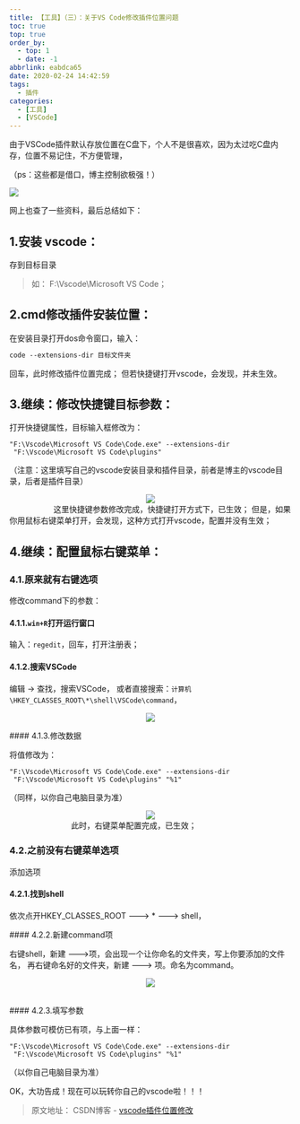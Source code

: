 ```yaml
---
title: 【工具】（三）：关于VS Code修改插件位置问题
toc: true
top: true
order_by:
  - top: 1
  - date: -1
abbrlink: eabdca65
date: 2020-02-24 14:42:59
tags:
  - 插件
categories:
  - [工具]
  - [VSCode]
---
```

由于VSCode插件默认存放位置在C盘下，个人不是很喜欢，因为太过吃C盘内存，位置不易记住，不方便管理，

（ps：这些都是借口，博主控制欲极强！）
<div>
    <img src="https://imgconvert.csdnimg.cn/aHR0cHM6Ly9xcS55aDMxLmNvbS90cC9xdy8yMDEzMDYwNTEyMjUwMzI0NTQuZ2lm">
</div>

<!-- more -->

网上也查了一些资料，最后总结如下：
## 1.安装 vscode：

存到目标目录
> 如： F:\Vscode\Microsoft VS Code；

## 2.cmd修改插件安装位置：

在安装目录打开dos命令窗口，输入：
```bash
code --extensions-dir 目标文件夹
```
回车，此时修改插件位置完成；
但若快捷键打开vscode，会发现，并未生效。

## 3.继续：修改快捷键目标参数：

打开快捷键属性，目标输入框修改为：
```
"F:\Vscode\Microsoft VS Code\Code.exe" --extensions-dir  "F:\Vscode\Microsoft VS Code\plugins"
```
（注意：这里填写自己的vscode安装目录和插件目录，前者是博主的vscode目录，后者是插件目录）

<div align="center">
    <img src="https://img-blog.csdnimg.cn/20190921141916377.png?x-oss-process=image/watermark,type_ZmFuZ3poZW5naGVpdGk,shadow_10,text_aHR0cHM6Ly9ibG9nLmNzZG4ubmV0L3dlaXhpbl80MTU5OTg1OA==,size_16,color_FFFFFF,t_70">
</div>   
                
这里快捷键参数修改完成，快捷键打开方式下，已生效；
但是，如果你用鼠标右键菜单打开，会发现，这种方式打开vscode，配置并没有生效；

## 4.继续：配置鼠标右键菜单：

### 4.1.原来就有右键选项

修改command下的参数：

#### 4.1.1.`win+R`打开运行窗口

输入：`regedit`，回车，打开注册表；

#### 4.1.2.搜索VSCode

编辑 -> 查找，搜索VSCode，
或者直接搜索：`计算机\HKEY_CLASSES_ROOT\*\shell\VSCode\command`，

<div align="center">
    <img src="https://img-blog.csdnimg.cn/20190921143338111.png?x-oss-process=image/watermark,type_ZmFuZ3poZW5naGVpdGk,shadow_10,text_aHR0cHM6Ly9ibG9nLmNzZG4ubmV0L3dlaXhpbl80MTU5OTg1OA==,size_16,color_FFFFFF,t_70">
</div>

#### 4.1.3.修改数据

将值修改为：
```
"F:\Vscode\Microsoft VS Code\Code.exe" --extensions-dir  "F:\Vscode\Microsoft VS Code\plugins" "%1"
```

（同样，以你自己电脑目录为准）
<div align="center">
    <img src="https://img-blog.csdnimg.cn/20190921143632281.png?x-oss-process=image/watermark,type_ZmFuZ3poZW5naGVpdGk,shadow_10,text_aHR0cHM6Ly9ibG9nLmNzZG4ubmV0L3dlaXhpbl80MTU5OTg1OA==,size_16,color_FFFFFF,t_70">
</div>
                           
此时，右键菜单配置完成，已生效；

### 4.2.之前没有右键菜单选项

添加选项

#### 4.2.1.找到shell

依次点开HKEY_CLASSES_ROOT ---> * ---> shell，

#### 4.2.2.新建command项

右键shell，新建 --->项，会出现一个让你命名的文件夹，写上你要添加的文件名，
再右键命名好的文件夹，新建 ---> 项。命名为command。

<div align="center">
    <img src="https://img-blog.csdnimg.cn/20190921144035827.png">
</div>                           

#### 4.2.3.填写参数

具体参数可模仿已有项，与上面一样：

```
"F:\Vscode\Microsoft VS Code\Code.exe" --extensions-dir  "F:\Vscode\Microsoft VS Code\plugins" "%1"
```
（以你自己电脑目录为准）

OK，大功告成！现在可以玩转你自己的vscode啦！！！

> 原文地址： CSDN博客 - [vscode插件位置修改](https://blog.csdn.net/weixin_41599858/article/details/101106083)